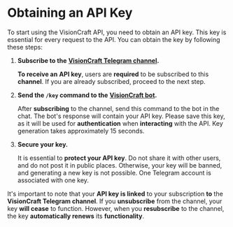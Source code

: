 # Obtaining an API Key

To start using the VisionCraft API, you need to obtain an API key. This key is essential for every request to the API. You can obtain the key by following these steps:

1.  **Subscribe to the** [**VisionCraft Telegram channel**](https://t.me/visioncraft\_channel)**.**

    **To receive an** **API key**, users are **required** to be subscribed to this **channel**. If you are already subscribed, proceed to the next step.
2.  **Send the `/key` command to the** [**VisionCraft bot**](https://t.me/VisionCraft\_bot)**.**

    After **subscribing** to the channel, send this command to the bot in the chat. The bot's response will contain your API key. Please save this key, as it will be used for **authentication** when **interacting** with the API. Key generation takes approximately 15 seconds.
3.  **Secure your key.**

    It is essential to **protect your API key**. Do not share it with other users, and do not post it in public places. Otherwise, your key will be banned, and generating a new key is not possible. One Telegram account is associated with one key.

It's important to note that your **API key is linked** to your subscription **to** the **VisionCraft Telegram channel**. If you **unsubscribe** from the channel, your key **will cease** to function. However, when you **resubscribe** to the channel, the key **automatically renews** its **functionality**.
